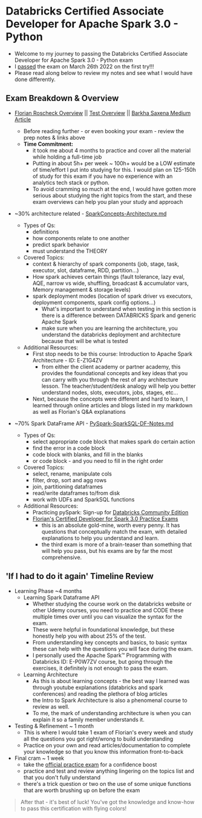 # Databricks Certified Associate Developer for Apache Spark 3.0 - Python
- Welcome to my journey to passing the Databricks Certified Associate Developer for Apache Spark 3.0 - Python exam
- I [passed](https://credentials.databricks.com/224539c6-c71b-4897-965d-77448b9497a1) the exam on March 26th 2022 on the first try!!! 
- Please read along below to review my notes and see what I would have done differently.

## Exam Breakdown & Overview ##
- [Florian Roscheck Overview](https://www.youtube.com/watch?v=d9Mt67UKSio) || [Test Overview](https://www.testpreptraining.com/tutorial/databricks-certified-associate-developer-for-apache-spark-3-0-faqs/) || [Barkha Saxena Medium Article](https://medium.com/@blackhat1729/beginners-guide-to-crack-databricks-certified-associate-developer-for-apache-spark-3-0-7c1aad2a578b)
    - Before reading further - or even booking your exam - review the prep notes & links above
    - **Time Commitment:**
        - it took me about 4 months to practice and cover all the material while holding a full-time job
        - Putting in about 5h+ per week ~ 100h+ would be a LOW estimate of time/effort I put into studying for this. I would plan on 125-150h of study for this exam if you have no experience with an analytics tech stack or python. 
        - To avoid cramming so much at the end, I would have gotten more serious about studying the right topics from the start, and these exam overviews can help you plan your study and approach 

- ~30% architecture related - [SparkConcepts-Architecture.md](https://github.com/mleprince018/databricks-certifications/blob/main/SparkConcepts-Architecture.md)
    - Types of Qs:
        - definitions
        - how components relate to one another
        - predict spark behavior
        - must understand the THEORY
    - Covered Topics: 
        - context & hierarchy of spark components (job, stage, task, executor, slot, dataframe, RDD, partition...)
        - How spark achieves certain things (fault tolerance, lazy eval, AQE, narrow vs wide, shuffling, broadcast & accumulator vars, Memory management & storage levels)
        - spark deployment modes (location of spark driver vs executors, deployment components, spark config options...)
            - What's important to understand when testing in this section is there is a difference between DATABRICKS Spark and generic Apache Spark 
            - make sure when you are learning the architecture, you understand the databricks deployment and architecture because that will be what is tested 
    - Additional Resources: 
        - First stop needs to be this course: Introduction to Apache Spark Architecture - ID: E-Z1G4ZV
            - from either the client academy or partner academy, this provides the foundational concepts and key ideas that you can carry with you through the rest of any architecture lesson. The teacher/student/desk analogy will help you better understand nodes, slots, executors, jobs, stages, etc... 
        - Next, because the concepts were different and hard to learn, I learned through online articles and blogs listed in my markdown as well as Florian's Q&A explanations 
- ~70% Spark DataFrame API - [PySpark-SparkSQL-DF-Notes.md](https://github.com/mleprince018/databricks-certifications/blob/main/PySpark-SparkSQL-DF-Notes.md)
    - Types of Qs:
        - select appropriate code block that makes spark do certain action 
        - find the error in a code block 
        - code block with blanks, and fill in the blanks
        - or code block - and you need to fill in the right order
    - Covered Topics:
        - select, rename, manipulate cols
        - filter, drop, sort and agg rows
        - join, partitioning dataframes
        - read/write dataframes to/from disk
        - work with UDFs and SparkSQL functions
    - Additional Resources:
        - Practicing pySpark: Sign-up for [Databricks Community Edition](https://community.cloud.databricks.com/login.html)
        - [Florian's Certified Developer for Spark 3.0 Practice Exams](https://www.udemy.com/course/databricks-certified-developer-for-apache-spark-30-practice-exams/)
            - this is an absolute gold-mine, worth every penny. It has questions that conceptually match the exam, with detailed explanations to help you understand and learn. 
            - the third exam is more of a brain-teaser than something that will help you pass, but his exams are by far the most comprehensive. 

## 'If I had to do it again' Timeline Review ## 
- Learning Phase ~4 months
    - Learning Spark Dataframe API
        - Whether studying the course work on the databricks website or other Udemy courses, you need to practice and CODE these multiple times over until you can visualize the syntax for the exam. 
        - These were helpful in foundational knowledge, but these honestly help you with about 25% of the test. 
        - From understanding key concepts and basics, to basic syntax these can help with the questions you will face during the exam. 
        - I personally used the Apache Spark™ Programming with Databricks ID: E-P0W7ZV course, but going through the exercises, it definitely is not enough to pass the exam. 
    - Learning Architecture 
        - As this is about learning concepts - the best way I learned was through youtube explanations (databricks and spark conferences) and reading the plethora of blog articles 
        - the Intro to Spark Architecture is also a phenomenal course to review as well. 
        - To me, the mark of understanding architecture is when you can explain it so a family member understands it. 
- Testing & Refinement ~ 1 month 
    - This is where I would take 1 exam of Florian's every week and study all the questions you got right/wrong to build understanding 
    - Practice on your own and read articles/documentation to complete your knowledge so that you know this information front-to-back
- Final cram ~ 1 week
    - take the [official practice exam](https://files.training.databricks.com/assessments/practice-exams/PracticeExam-DCADAS3-Python.pdf) for a confidence boost
    - practice and test and review anything lingering on the topics list and that you don't fully understand
    - there's a trick question or two on the use of some unique functions that are worth brushing up on before the exam

> After that - it's best of luck! You've got the knowledge and know-how to pass this certification with flying colors! 



